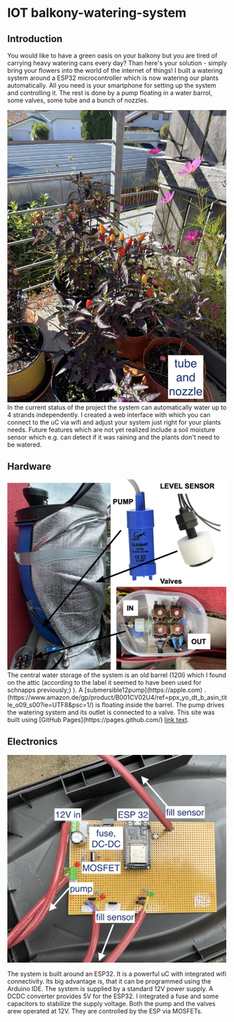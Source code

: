 # IOT balkony-watering-system

## Introduction
You would like to have a green oasis on your balkony but you are tired of carrying heavy watering cans every day? Than here's your solution - simply bring your flowers into the world of the internet of things! I built a watering system around a ESP32 microcontroller which is now watering our plants automatically. All you need is your smartphone for setting up the system and controlling it. The rest is done by a pump floating in a water barrol, some valves, some tube and a bunch of nozzles.
<!--![This is an image](./pictures/happy_plants.JPG =250x250)-->
<img src="./pictures/happy_plants.JPG" width="500">
In the current status of the project the system can automatically water up to 4 strands independently. I created a web interface with which you can connect to the uC via wifi and adjust your system just right for your plants needs. 
Future features which are not yet realized include a soil moisture sensor which e.g. can detect if it was raining and the plants don't need to be watered.

## Hardware
<img src="./pictures/pump_barrel_valves.png" width="500">
The central water storage of the system is an old barrel (120l) which I found on the attic (according to the label it seemed to have been used for schnapps previously;) ). A [submersible12pump](https://apple.com) 
. (https://www.amazon.de/gp/product/B001CV02U4/ref=ppx_yo_dt_b_asin_title_o09_s00?ie=UTF8&psc=1/) is floating inside the barrel. The pump drives the watering system and its outlet is connected to a valve. 
This site was built using [GitHub Pages](https://pages.github.com/) <a href="https://pages.github.com/">link text</a>.

## Electronics

<img src="./pictures/hardware.jpg" width="500">

The system is built around an ESP32. It is a powerful uC with integrated wifi connectivity. Its big advantage is, that it can be programmed using the Arduino IDE. The system is supplied by a standard 12V power supply. A DCDC converter provides 5V for the ESP32. I integrated a fuse and some capacitors to stabilize the supply voltage.
Both the pump and the valves arew operated at 12V. They are controlled by the ESP via MOSFETs. 


